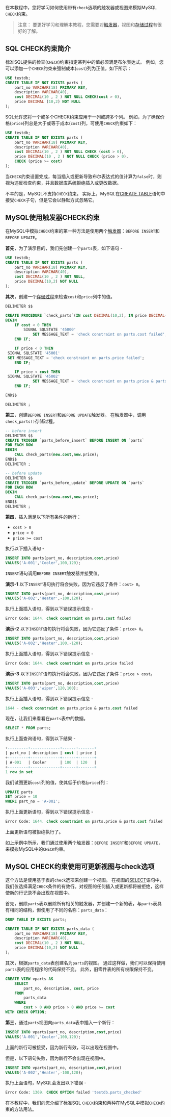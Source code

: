 在本教程中，您将学习如何使用带有`check`选项的触发器或视图来模拟MySQL `CHECK`约束。

> 注意： 要更好学习和理解本教程，您需要对[触发器](http://www.yiibai.com/mysql/triggers.html)，视图和[存储过程](http://www.yiibai.com/mysql/stored-procedure-tutorial.html)有很好的了解。

## SQL CHECK约束简介

标准SQL提供的检查(`CHECK`)约束指定某列中的值必须满足布尔表达式。 例如，您可以添加一个`CHECK`约束来强制成本(`cost`)列为正值，如下所示：

```sql
USE testdb;
CREATE TABLE IF NOT EXISTS parts (
    part_no VARCHAR(18) PRIMARY KEY,
    description VARCHAR(40),
    cost DECIMAL(10 , 2 ) NOT NULL CHECK(cost > 0),
    price DECIMAL (10,2) NOT NULL
);
```

SQL允许您将一个或多个CHECK约束应用于一列或跨多个列。 例如，为了确保价格(`price`)列总是大于或等于成本(`cost`)列，可使用`CHECK`约束如下：

```sql
USE testdb;
CREATE TABLE IF NOT EXISTS parts (
    part_no VARCHAR(18) PRIMARY KEY,
    description VARCHAR(40),
    cost DECIMAL(10 , 2 ) NOT NULL CHECK (cost > 0),
    price DECIMAL(10 , 2 ) NOT NULL CHECK (price > 0),
    CHECK (price >= cost)
);
```

当`CHECK`约束设置完成，每当插入或更新导致布尔表达式的值计算为`false`时，则视为违反检查约束，并且数据库系统拒绝插入或更改数据。

不幸的是，MySQL不支持`CHECK`约束。 实际上，MySQL在[CREATE TABLE](http://www.yiibai.com/mysql/create-table.html)语句中接受`CHECK`子句，但是它会以静默方式忽略它。

## MySQL使用触发器CHECK约束

在MySQL中模拟`CHECK`约束的第一种方法是使用两个[触发器](http://www.yiibai.com/mysql/triggers.html)：`BEFORE INSERT`和`BEFORE UPDATE`。

**首先**，为了演示目的，我们先创建一个`parts`表，如下语句 -

```sql
USE testdb;
CREATE TABLE IF NOT EXISTS parts (
    part_no VARCHAR(18) PRIMARY KEY,
    description VARCHAR(40),
    cost DECIMAL(10 , 2 ) NOT NULL,
    price DECIMAL(10,2) NOT NULL
);
```

**其次**，创建一个[存储过程](http://www.yiibai.com/mysql/stored-procedure-tutorial.html)来检查`cost`和`price`列中的值。

```sql
DELIMITER $$

CREATE PROCEDURE `check_parts`(IN cost DECIMAL(10,2), IN price DECIMAL(10,2))
BEGIN
    IF cost < 0 THEN
        SIGNAL SQLSTATE '45000'
            SET MESSAGE_TEXT = 'check constraint on parts.cost failed';
    END IF;

    IF price < 0 THEN
 SIGNAL SQLSTATE '45001'
 SET MESSAGE_TEXT = 'check constraint on parts.price failed';
    END IF;

    IF price < cost THEN
 SIGNAL SQLSTATE '45002'
            SET MESSAGE_TEXT = 'check constraint on parts.price & parts.cost failed';
    END IF;

END$$

DELIMITER ;
```

**第三**，创建`BEFORE INSERT`和`BEFORE UPDATE`触发器。 在触发器中，调用`check_parts()`存储过程。

```sql
-- before insert
DELIMITER $$
CREATE TRIGGER `parts_before_insert` BEFORE INSERT ON `parts`
FOR EACH ROW
BEGIN
    CALL check_parts(new.cost,new.price);
END$$   
DELIMITER ;

-- before update
DELIMITER $$
CREATE TRIGGER `parts_before_update` BEFORE UPDATE ON `parts`
FOR EACH ROW
BEGIN
    CALL check_parts(new.cost,new.price);
END$$   
DELIMITER ;
```

**第四**，插入满足以下所有条件的新行：

- `cost > 0`
- `price > 0`
- `price >= cost`

执行以下插入语句 -

```sql
INSERT INTO parts(part_no, description,cost,price)
VALUES('A-001','Cooler',100,120);
```

`INSERT`语句调用`BEFORE INSERT`触发器并接受值。

**演示-1**
以下`INSERT`语句执行将会失败，因为它违反了条件：`cost> 0`。

```sql
INSERT INTO parts(part_no, description,cost,price)
VALUES('A-002','Heater',-100,120);
```

执行上面插入语句，得到以下错误提示信息 -

```sql
Error Code: 1644. check constraint on parts.cost failed
```

**演示-2**
以下`INSERT`语句执行将会失败，因为它违反了条件：`price> 0`。

```sql
INSERT INTO parts(part_no, description,cost,price)
VALUES('A-002','Heater',100,-120);
```

执行上面插入语句，得到以下错误提示信息 -

```sql
Error Code: 1644. check constraint on parts.price failed
```

**演示-3**
以下`INSERT`语句执行将会失败，因为它违反了条件：`price > cost`。

```sql
INSERT INTO parts(part_no, description,cost,price)
VALUES('A-003','wiper',120,100);
```

执行上面插入语句，得到以下错误提示信息 -

```sql
1644 - check constraint on parts.price & parts.cost failed
```

现在，让我们来看看在`parts`表中的数据。

```sql
SELECT * FROM parts;
```

执行上面查询语句，得到以下结果 -

```sql
+---------+-------------+------+-------+
| part_no | description | cost | price |
+---------+-------------+------+-------+
| A-001   | Cooler      | 100  | 120   |
+---------+-------------+------+-------+
1 row in set
```

我们试图更新`cost`列的值，使其低于价格(`price`)列：

```sql
UPDATE parts
SET price = 10
WHERE part_no = 'A-001';
```

执行上面更新语句，得到以下错误提示信息 -

```sql
Error Code: 1644. check constraint on parts.price & parts.cost failed
```

上面更新语句被拒绝执行了。

如上示例中所示，我们通过使用两个触发器：`BEFORE INSERT`和`BEFORE UPDATE`，来模拟MySQL中的`CHECK`约束。

## MySQL CHECK约束使用可更新视图与check选项

这个方法是使用基于表的`check`选项来创建一个视图。 在视图的[SELECT](http://www.yiibai.com/mysql/select-statement-query-data.html)语句中，我们仅选择满足`CHECK`条件的有效行。对视图的任何插入或更新都将被拒绝，这样使新的行记录不会出现在视图中。

首先，删除`parts`表以删除所有相关的触发器，并创建一个新的表，与`parts`表具有相同的结构，但使用了不同的名称：`parts_data`：

```sql
DROP TABLE IF EXISTS parts;

CREATE TABLE IF NOT EXISTS parts_data (
    part_no VARCHAR(18) PRIMARY KEY,
    description VARCHAR(40),
    cost DECIMAL(10 , 2 ) NOT NULL,
    price DECIMAL(10,2) NOT NULL
);
```

其次，根据`parts_data`表创建名为`parts`的视图。 通过这样做，我们可以保持使用`parts`表的应用程序的代码保持不变。 此外，旧零件表的所有权限保持不变。

```sql
CREATE VIEW vparts AS
    SELECT 
        part_no, description, cost, price
    FROM
        parts_data
    WHERE
        cost > 0 AND price > 0 AND price >= cost 
WITH CHECK OPTION;
```

**第三**，通过`parts`视图向`parts_data`表中插入一个新行：

```sql
INSERT INTO vparts(part_no, description,cost,price)
VALUES('A-001','Cooler',100,120);
```

上面的新行可被接受，因为新行有效，可以出现在视图中。

但是，以下语句失败，因为新行不会出现在视图中。

```sql
INSERT INTO vparts(part_no, description,cost,price)
VALUES('A-002','Heater',-100,120);
```

执行上面语句，MySQL会发出以下错误 -

```sql
Error Code: 1369. CHECK OPTION failed 'testdb.parts_checked'
```

在本教程中，我们向您介绍了标准SQL `CHECK`约束和两种在MySQL中模拟`CHECK`约束的方法用法。